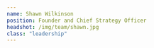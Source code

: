 ```yaml
---
name: Shawn Wilkinson
position: Founder and Chief Strategy Officer
headshot: /img/team/shawn.jpg
class: "leadership"
---
```

